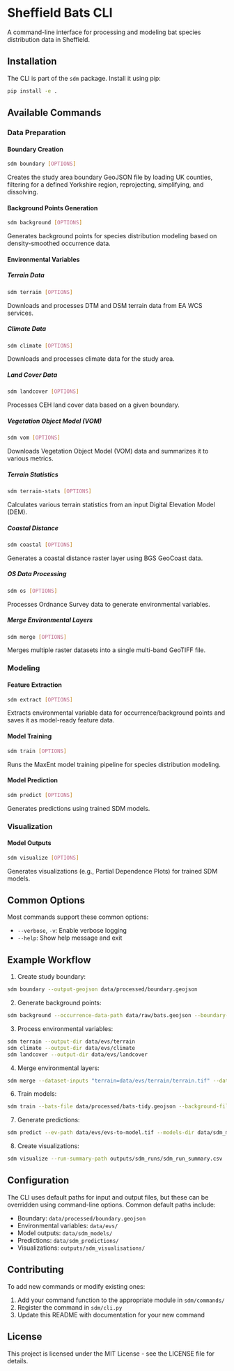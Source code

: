 # Sheffield Bats CLI

A command-line interface for processing and modeling bat species distribution data in Sheffield.

## Installation

The CLI is part of the `sdm` package. Install it using pip:

```bash
pip install -e .
```

## Available Commands

### Data Preparation

#### Boundary Creation
```bash
sdm boundary [OPTIONS]
```
Creates the study area boundary GeoJSON file by loading UK counties, filtering for a defined Yorkshire region, reprojecting, simplifying, and dissolving.

#### Background Points Generation
```bash
sdm background [OPTIONS]
```
Generates background points for species distribution modeling based on density-smoothed occurrence data.

#### Environmental Variables

##### Terrain Data
```bash
sdm terrain [OPTIONS]
```
Downloads and processes DTM and DSM terrain data from EA WCS services.

##### Climate Data
```bash
sdm climate [OPTIONS]
```
Downloads and processes climate data for the study area.

##### Land Cover Data
```bash
sdm landcover [OPTIONS]
```
Processes CEH land cover data based on a given boundary.

##### Vegetation Object Model (VOM)
```bash
sdm vom [OPTIONS]
```
Downloads Vegetation Object Model (VOM) data and summarizes it to various metrics.

##### Terrain Statistics
```bash
sdm terrain-stats [OPTIONS]
```
Calculates various terrain statistics from an input Digital Elevation Model (DEM).

##### Coastal Distance
```bash
sdm coastal [OPTIONS]
```
Generates a coastal distance raster layer using BGS GeoCoast data.

##### OS Data Processing
```bash
sdm os [OPTIONS]
```
Processes Ordnance Survey data to generate environmental variables.

##### Merge Environmental Layers
```bash
sdm merge [OPTIONS]
```
Merges multiple raster datasets into a single multi-band GeoTIFF file.

### Modeling

#### Feature Extraction
```bash
sdm extract [OPTIONS]
```
Extracts environmental variable data for occurrence/background points and saves it as model-ready feature data.

#### Model Training
```bash
sdm train [OPTIONS]
```
Runs the MaxEnt model training pipeline for species distribution modeling.

#### Model Prediction
```bash
sdm predict [OPTIONS]
```
Generates predictions using trained SDM models.

### Visualization

#### Model Outputs
```bash
sdm visualize [OPTIONS]
```
Generates visualizations (e.g., Partial Dependence Plots) for trained SDM models.

## Common Options

Most commands support these common options:

- `--verbose`, `-v`: Enable verbose logging
- `--help`: Show help message and exit

## Example Workflow

1. Create study boundary:
```bash
sdm boundary --output-geojson data/processed/boundary.geojson
```

2. Generate background points:
```bash
sdm background --occurrence-data-path data/raw/bats.geojson --boundary-path data/processed/boundary.geojson
```

3. Process environmental variables:
```bash
sdm terrain --output-dir data/evs/terrain
sdm climate --output-dir data/evs/climate
sdm landcover --output-dir data/evs/landcover
```

4. Merge environmental layers:
```bash
sdm merge --dataset-inputs "terrain=data/evs/terrain/terrain.tif" --dataset-inputs "climate=data/evs/climate/climate.tif"
```

6. Train models:
```bash
sdm train --bats-file data/processed/bats-tidy.geojson --background-file data/processed/background-points.geojson
```

7. Generate predictions:
```bash
sdm predict --ev-path data/evs/evs-to-model.tif --models-dir data/sdm_models
```

8. Create visualizations:
```bash
sdm visualize --run-summary-path outputs/sdm_runs/sdm_run_summary.csv
```

## Configuration

The CLI uses default paths for input and output files, but these can be overridden using command-line options. Common default paths include:

- Boundary: `data/processed/boundary.geojson`
- Environmental variables: `data/evs/`
- Model outputs: `data/sdm_models/`
- Predictions: `data/sdm_predictions/`
- Visualizations: `outputs/sdm_visualisations/`

## Contributing

To add new commands or modify existing ones:

1. Add your command function to the appropriate module in `sdm/commands/`
2. Register the command in `sdm/cli.py`
3. Update this README with documentation for your new command

## License

This project is licensed under the MIT License - see the LICENSE file for details. 